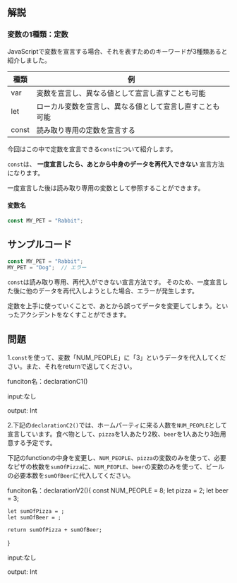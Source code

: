 
## 解説

### 変数の1種類：定数

JavaScriptで変数を宣言する場合、それを表すためのキーワードが3種類あると紹介しました。

|種類|例|
|-|-|
|var|変数を宣言し、異なる値として宣言し直すことも可能|
|let|ローカル変数を宣言し、異なる値として宣言し直すことも可能|
|const|読み取り専用の定数を宣言する|

今回はこの中で定数を宣言できる``const``について紹介します。

``const``は、 **一度宣言したら、あとから中身のデータを再代入できない** 宣言方法になります。

一度宣言した後は読み取り専用の変数として参照することができます。

#### 変数名

```javascript
const MY_PET = "Rabbit";
```




## サンプルコード


```javascript
const MY_PET = "Rabbit";
MY_PET = "Dog";  // エラー
```

``const``は読み取り専用、再代入ができない宣言方法です。
そのため、一度宣言した後に他のデータを再代入しようとした場合、エラーが発生します。

定数を上手に使っていくことで、あとから誤ってデータを変更してしまう。といったアクシデントをなくすことができます。

## 問題

1.``const``を使って、変数「NUM_PEOPLE」に「3」というデータを代入してください。また、それをreturnで返してください。

funciton名：declarationC1()

input:なし

output: Int

2.下記の``declarationC2()``では、ホームパーティに来る人数を``NUM_PEOPLE``として宣言しています。食べ物として、``pizza``を1人あたり2枚、``beer``を1人あたり3缶用意する予定です。

下記のfunctionの中身を変更し、``NUM_PEOPLE``、``pizza``の変数のみを使って、必要なピザの枚数を``sumOfPizza``に、``NUM_PEOPLE``、``beer``の変数のみを使って、ビールの必要本数を``sumOfBeer``に代入してください。

funciton名：declarationV2(){
    const NUM_PEOPLE = 8;
    let pizza = 2;
    let beer = 3;

    let sumOfPizza = ;
    let sumOfBeer = ;

    return sumOfPizza + sumOfBeer;
}

input:なし

output: Int

